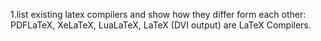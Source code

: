 1.list existing latex compilers and show how they differ form each other:
PDFLaTeX, XeLaTeX, LuaLaTeX, LaTeX (DVI output) are LaTeX Compilers.

